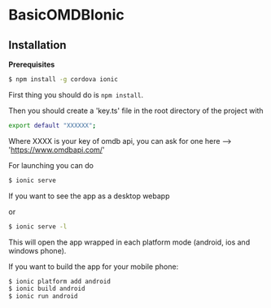 # BasicOMDBIonic

## Installation

**Prerequisites**
```bash
$ npm install -g cordova ionic
```

First thing you should do is `npm install`.

Then you should create a 'key.ts' file in the root directory of the project with
```bash
export default "XXXXXX";
```
Where XXXX is your key of omdb api, you can ask for one here --> 'https://www.omdbapi.com/'

For launching you can do
```bash
$ ionic serve
```
If you want to see the app as a desktop webapp

or 

```bash
$ ionic serve -l
```
This will open the app wrapped in each platform mode (android, ios and windows phone).

If you want to build the app for your mobile phone:
```bash
$ ionic platform add android
$ ionic build android
$ ionic run android
```
